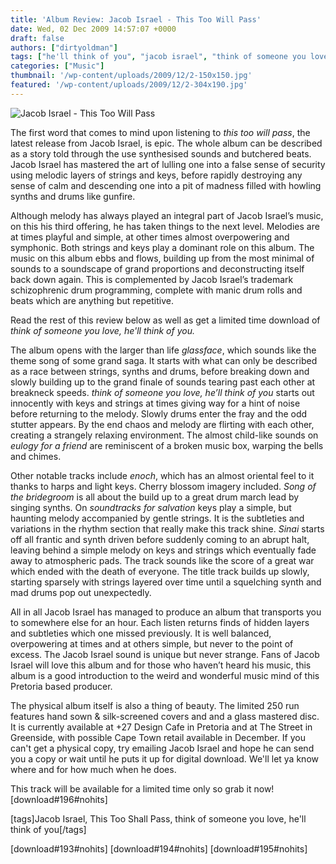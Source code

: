 ```yaml
---
title: 'Album Review: Jacob Israel - This Too Will Pass'
date: Wed, 02 Dec 2009 14:57:07 +0000
draft: false
authors: ["dirtyoldman"]
tags: ["he'll think of you", "jacob israel", "think of someone you love", "This Too Will Pass"]
categories: ["Music"]
thumbnail: '/wp-content/uploads/2009/12/2-150x150.jpg'
featured: '/wp-content/uploads/2009/12/2-304x190.jpg'
---
```


![Jacob Israel - This Too Will Pass](/wp-content/uploads/2009/12/2.jpg "Jacob Israel - This Too Will Pass")

The first word that comes to mind upon listening to _this too will pass_, the latest release from Jacob Israel, is epic. The whole album can be described as a story told through the use synthesised sounds and butchered beats. Jacob Israel has mastered the art of lulling one into a false sense of security using melodic layers of strings and keys, before rapidly destroying any sense of calm and descending one into a pit of madness filled with howling synths and drums like gunfire.

Although melody has always played an integral part of Jacob Israel’s music, on this his third offering, he has taken things to the next level. Melodies are at times playful and simple, at other times almost overpowering and symphonic. Both strings and keys play a dominant role on this album. The music on this album ebbs and flows, building up from the most minimal of sounds to a soundscape of grand proportions and deconstructing itself back down again. This is complemented by Jacob Israel’s trademark schizophrenic drum programming, complete with manic drum rolls and beats which are anything but repetitive.

Read the rest of this review below as well as get a limited time download of _think of someone you love, he'll think of you._

The album opens with the larger than life _glassface_, which sounds like the theme song of some grand saga. It starts with what can only be described as a race between strings, synths and drums, before breaking down and slowly building up to the grand finale of sounds tearing past each other at breakneck speeds. _think of someone you love, he’ll think of you_ starts out innocently with keys and strings at times giving way for a hint of noise before returning to the melody. Slowly drums enter the fray and the odd stutter appears. By the end chaos and melody are flirting with each other, creating a strangely relaxing environment. The almost child-like sounds on _eulogy for a friend_ are reminiscent of a broken music box, warping the bells and chimes.

Other notable tracks include _enoch_, which has an almost oriental feel to it thanks to harps and light keys. Cherry blossom imagery included. _Song of the bridegroom_ is all about the build up to a great drum march lead by singing synths. On _soundtracks for salvation_ keys play a simple, but haunting melody accompanied by gentle strings. It is the subtleties and variations in the rhythm section that really make this track shine. _Sinai_ starts off all frantic and synth driven before suddenly coming to an abrupt halt, leaving behind a simple melody on keys and strings which eventually fade away to atmospheric pads. The track sounds like the score of a great war which ended with the death of everyone. The title track builds up slowly, starting sparsely with strings layered over time until a squelching synth and mad drums pop out unexpectedly.

All in all Jacob Israel has managed to produce an album that transports you to somewhere else for an hour. Each listen returns finds of hidden layers and subtleties which one missed previously. It is well balanced, overpowering at times and at others simple, but never to the point of excess. The Jacob Israel sound is unique but never strange. Fans of Jacob Israel will love this album and for those who haven’t heard his music, this album is a good introduction to the weird and wonderful music mind of this Pretoria based producer.

The physical album itself is also a thing of beauty. The limited 250 run features hand sown & silk-screened covers and and a glass mastered disc. It is currently available at +27 Design Cafe in Pretoria and at The Street in Greenside, with possible Cape Town retail available in December. If you can't get a physical copy, try emailing Jacob Israel and hope he can send you a copy or wait until he puts it up for digital download. We'll let ya know where and for how much when he does.

This track will be available for a limited time only so grab it now! \[download#196#nohits\]

\[tags\]Jacob Israel, This Too Shall Pass, think of someone you love, he'll think of you\[/tags\]

\[download#193#nohits\] \[download#194#nohits\] \[download#195#nohits\]